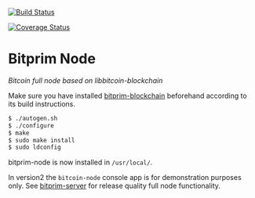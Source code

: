 [![Build Status](https://travis-ci.org/libbitcoin/libbitcoin-node.svg?branch=master)](https://travis-ci.org/libbitcoin/libbitcoin-node)

[![Coverage Status](https://coveralls.io/repos/libbitcoin/libbitcoin-node/badge.svg)](https://coveralls.io/r/libbitcoin/libbitcoin-node)

# Bitprim Node

*Bitcoin full node based on libbitcoin-blockchain*

Make sure you have installed [bitprim-blockchain](https://github.com/bitprim/bitprim-blockchain) beforehand according to its build instructions.

```sh
$ ./autogen.sh
$ ./configure
$ make
$ sudo make install
$ sudo ldconfig
```

bitprim-node is now installed in `/usr/local/`.

In version2 the `bitcoin-node` console app is for demonstration purposes only. See [bitprim-server](https://github.com/bitprim/bitprim-server) for release quality full node functionality.

